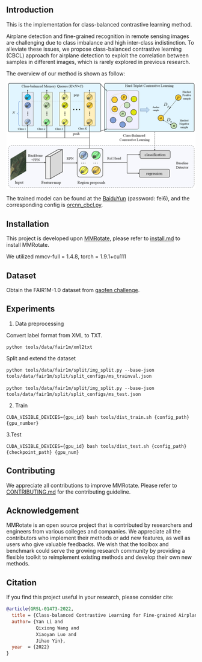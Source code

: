 ## Introduction

This is the implementation for class-balanced contrastive learning method.

Airplane detection and fine-grained recognition in remote sensing images are challenging due to class imbalance and high inter-class indistinction. To alleviate these issues, we propose class-balanced contrastive learning (CBCL) approach for airplane detection to exploit the correlation between samples in different images, which is rarely explored in previous research. 

The overview of our method is shown as follow:
<div align="center">
  <img src="resources/fig-CBCL.png" width="1280"/>
</div>

The trained model can be found at the [BaiduYun](https://pan.baidu.com/s/1RjT67g7ehq5NJpC3-Bw6iA) (password: fei6), and the corresponding config is [orcnn_cbcl.py](configs/cbcl/orcnn_cbcl.py).

## Installation

This project is developed upon [MMRotate](https://github.com/open-mmlab/mmrotate), please refer to [install.md](docs/en/install.md) to install MMRotate.

We utilized mmcv-full = 1.4.8, torch = 1.9.1+cu111
## Dataset

Obtain the FAIR1M-1.0 dataset from [gaofen challenge](http://gaofen-challenge.com/benchmark).

## Experiments

1. Data preprocessing

Convert label format from XML to TXT.
```shell
python tools/data/fair1m/xml2txt
```
Split and extend the dataset
```shell
python tools/data/fair1m/split/img_split.py --base-json tools/data/fair1m/split/split_configs/ms_trainval.json

python tools/data/fair1m/split/img_split.py --base-json tools/data/fair1m/split/split_configs/ms_test.json
```
2. Train
```shell
CUDA_VISIBLE_DEVICES={gpu_id} bash tools/dist_train.sh {config_path} {gpu_number}
```
3.Test
```shell
CUDA_VISIBLE_DEVICES={gpu_id} bash tools/dist_test.sh {config_path} {checkpoint_path} {gpu_num}
```

## Contributing

We appreciate all contributions to improve MMRotate. Please refer to [CONTRIBUTING.md](.github/CONTRIBUTING.md) for the contributing guideline.

## Acknowledgement

MMRotate is an open source project that is contributed by researchers and engineers from various colleges and companies. We appreciate all the contributors who implement their methods or add new features, as well as users who give valuable feedbacks. We wish that the toolbox and benchmark could serve the growing research community by providing a flexible toolkit to reimplement existing methods and develop their own new methods.

## Citation

If you find this project useful in your research, please consider cite:

```bibtex
@article{GRSL-01473-2022,
  title = {Class-balanced Contrastive Learning for Fine-grained Airplane Detection},
  author= {Yan Li and 
           Qixiong Wang and 
           Xiaoyan Luo and 
           Jihao Yin},
  year  = {2022}
}
```